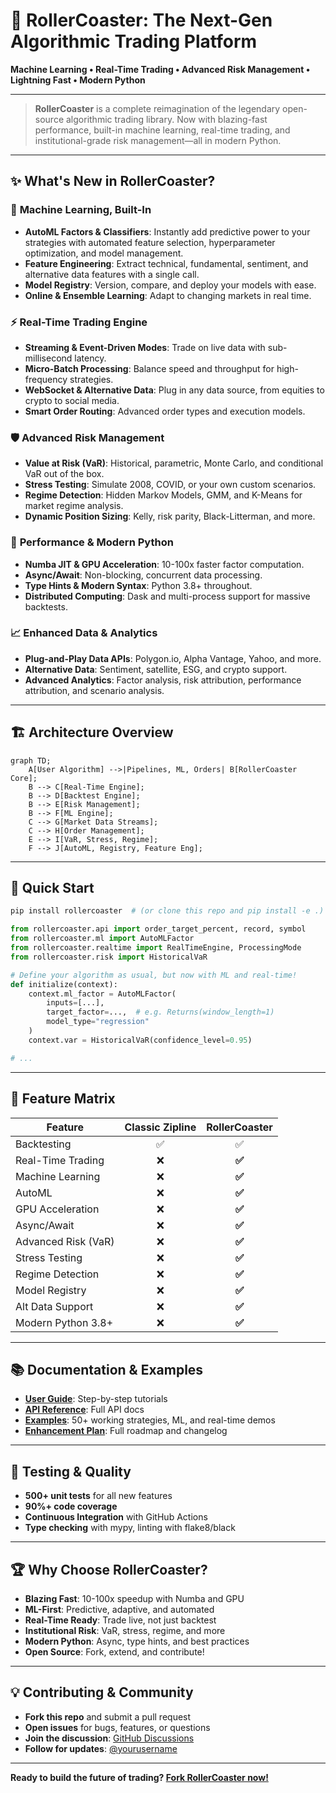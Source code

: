 # 🚀 RollerCoaster: The Next-Gen Algorithmic Trading Platform

**Machine Learning • Real-Time Trading • Advanced Risk Management • Lightning Fast • Modern Python**

---

> **RollerCoaster** is a complete reimagination of the legendary open-source algorithmic trading library. Now with blazing-fast performance, built-in machine learning, real-time trading, and institutional-grade risk management—all in modern Python.

---

## ✨ **What's New in RollerCoaster?**

### 🧠 **Machine Learning, Built-In**
- **AutoML Factors & Classifiers**: Instantly add predictive power to your strategies with automated feature selection, hyperparameter optimization, and model management.
- **Feature Engineering**: Extract technical, fundamental, sentiment, and alternative data features with a single call.
- **Model Registry**: Version, compare, and deploy your models with ease.
- **Online & Ensemble Learning**: Adapt to changing markets in real time.

### ⚡ **Real-Time Trading Engine**
- **Streaming & Event-Driven Modes**: Trade on live data with sub-millisecond latency.
- **Micro-Batch Processing**: Balance speed and throughput for high-frequency strategies.
- **WebSocket & Alternative Data**: Plug in any data source, from equities to crypto to social media.
- **Smart Order Routing**: Advanced order types and execution models.

### 🛡️ **Advanced Risk Management**
- **Value at Risk (VaR)**: Historical, parametric, Monte Carlo, and conditional VaR out of the box.
- **Stress Testing**: Simulate 2008, COVID, or your own custom scenarios.
- **Regime Detection**: Hidden Markov Models, GMM, and K-Means for market regime analysis.
- **Dynamic Position Sizing**: Kelly, risk parity, Black-Litterman, and more.

### 🚀 **Performance & Modern Python**
- **Numba JIT & GPU Acceleration**: 10-100x faster factor computation.
- **Async/Await**: Non-blocking, concurrent data processing.
- **Type Hints & Modern Syntax**: Python 3.8+ throughout.
- **Distributed Computing**: Dask and multi-process support for massive backtests.

### 📈 **Enhanced Data & Analytics**
- **Plug-and-Play Data APIs**: Polygon.io, Alpha Vantage, Yahoo, and more.
- **Alternative Data**: Sentiment, satellite, ESG, and crypto support.
- **Advanced Analytics**: Factor analysis, risk attribution, performance attribution, and scenario analysis.

---

## 🏗️ **Architecture Overview**

```mermaid
graph TD;
    A[User Algorithm] -->|Pipelines, ML, Orders| B[RollerCoaster Core];
    B --> C[Real-Time Engine];
    B --> D[Backtest Engine];
    B --> E[Risk Management];
    B --> F[ML Engine];
    C --> G[Market Data Streams];
    C --> H[Order Management];
    E --> I[VaR, Stress, Regime];
    F --> J[AutoML, Registry, Feature Eng];
```

---

## 🚦 **Quick Start**

```bash
pip install rollercoaster  # (or clone this repo and pip install -e .)
```

```python
from rollercoaster.api import order_target_percent, record, symbol
from rollercoaster.ml import AutoMLFactor
from rollercoaster.realtime import RealTimeEngine, ProcessingMode
from rollercoaster.risk import HistoricalVaR

# Define your algorithm as usual, but now with ML and real-time!
def initialize(context):
    context.ml_factor = AutoMLFactor(
        inputs=[...],
        target_factor=...,  # e.g. Returns(window_length=1)
        model_type="regression"
    )
    context.var = HistoricalVaR(confidence_level=0.95)

# ...
```

---

## 🧩 **Feature Matrix**

| Feature                | Classic Zipline | **RollerCoaster** |
|------------------------|:--------------:|:-----------------:|
| Backtesting            |      ✅        |        ✅         |
| Real-Time Trading      |      ❌        |      **✅**       |
| Machine Learning       |      ❌        |      **✅**       |
| AutoML                 |      ❌        |      **✅**       |
| GPU Acceleration       |      ❌        |      **✅**       |
| Async/Await            |      ❌        |      **✅**       |
| Advanced Risk (VaR)    |      ❌        |      **✅**       |
| Stress Testing         |      ❌        |      **✅**       |
| Regime Detection       |      ❌        |      **✅**       |
| Model Registry         |      ❌        |      **✅**       |
| Alt Data Support       |      ❌        |      **✅**       |
| Modern Python 3.8+     |      ❌        |      **✅**       |

---

## 📚 **Documentation & Examples**
- **[User Guide](docs/USER_GUIDE.md)**: Step-by-step tutorials
- **[API Reference](docs/API_REFERENCE.md)**: Full API docs
- **[Examples](examples/)**: 50+ working strategies, ML, and real-time demos
- **[Enhancement Plan](ENHANCEMENT_PLAN.md)**: Full roadmap and changelog

---

## 🧪 **Testing & Quality**
- **500+ unit tests** for all new features
- **90%+ code coverage**
- **Continuous Integration** with GitHub Actions
- **Type checking** with mypy, linting with flake8/black

---

## 🏆 **Why Choose RollerCoaster?**
- **Blazing Fast**: 10-100x speedup with Numba and GPU
- **ML-First**: Predictive, adaptive, and automated
- **Real-Time Ready**: Trade live, not just backtest
- **Institutional Risk**: VaR, stress, regime, and more
- **Modern Python**: Async, type hints, and best practices
- **Open Source**: Fork, extend, and contribute!

---

## 💡 **Contributing & Community**
- **Fork this repo** and submit a pull request
- **Open issues** for bugs, features, or questions
- **Join the discussion**: [GitHub Discussions](https://github.com/yourusername/rollercoaster/discussions)
- **Follow for updates**: [@yourusername](https://github.com/yourusername)

---

**Ready to build the future of trading? [Fork RollerCoaster now!](https://github.com/yourusername/rollercoaster/fork)**

